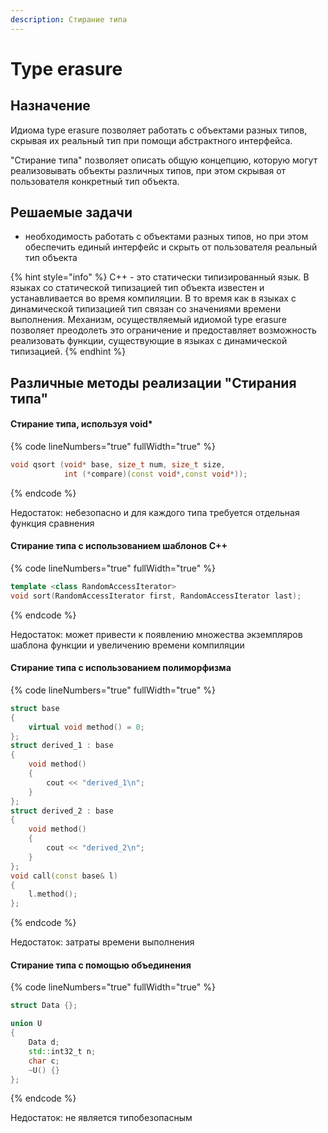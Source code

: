 ```yaml
---
description: Стирание типа
---
```


# Type erasure

## &#x20;Назначение

Идиома type erasure позволяет работать с объектами разных типов, скрывая их реальный тип при помощи абстрактного интерфейса.

"Стирание типа" позволяет описать общую концепцию, которую могут реализовывать объекты различных типов, при этом скрывая от пользователя конкретный тип объекта.

## Решаемые задачи

* необходимость работать с объектами разных типов, но при этом обеспечить единый интерфейс и скрыть от пользователя реальный тип объекта&#x20;

{% hint style="info" %}
C++ - это статически типизированный язык. В языках со статической типизацией тип объекта известен и устанавливается во время компиляции. В то время как в языках с динамической типизацией тип связан со значениями времени выполнения. Механизм, осуществляемый идиомой type erasure позволяет преодолеть это ограничение и предоставляет возможность реализовать функции, существующие в языках с динамической типизацией.
{% endhint %}

## Различные методы реализации "Стирания типа"

#### Стирание типа, используя void\*&#x20;

{% code lineNumbers="true" fullWidth="true" %}
```cpp
void qsort (void* base, size_t num, size_t size, 
            int (*compare)(const void*,const void*));
```
{% endcode %}

Недостаток: небезопасно и для каждого типа требуется отдельная функция сравнения

#### Стирание типа с использованием шаблонов C++

{% code lineNumbers="true" fullWidth="true" %}
```cpp
template <class RandomAccessIterator>
void sort(RandomAccessIterator first, RandomAccessIterator last);
```
{% endcode %}

Недостаток: может привести к появлению множества экземпляров шаблона функции и увеличению времени компиляции

#### Стирание типа с использованием полиморфизма

{% code lineNumbers="true" fullWidth="true" %}
```cpp
struct base 
{ 
    virtual void method() = 0; 
};
struct derived_1 : base 
{ 
    void method() 
    { 
        cout << "derived_1\n"; 
    } 
};
struct derived_2 : base 
{ 
    void method() 
    { 
        cout << "derived_2\n"; 
    } 
};
void call(const base& l) 
{ 
    l.method(); 
};
```
{% endcode %}

Недостаток: затраты времени выполнения

#### Стирание типа с помощью объединения

{% code lineNumbers="true" fullWidth="true" %}
```cpp
struct Data {};

union U 
{
    Data d; 
    std::int32_t n; 
    char c; 
    ~U() {} 
}; 
```
{% endcode %}

Недостаток: не является типобезопасным
